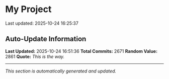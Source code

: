 # My Project


Last updated: 2025-10-24 16:25:37






















































































































































































































































































































































































































































































































































































































































































































































































































































































































































































































































































































































































































































































































































































































































































































































































































































































































































































































































































































































































































































































































































































































































































































































































































































































































































































































































































































































































































































































































































































































































































































































































## Auto-Update Information

**Last Updated:** 2025-10-24 16:51:36
**Total Commits:** 2671
**Random Value:** 2861
**Quote:** _This is the way._

---
_This section is automatically generated and updated._